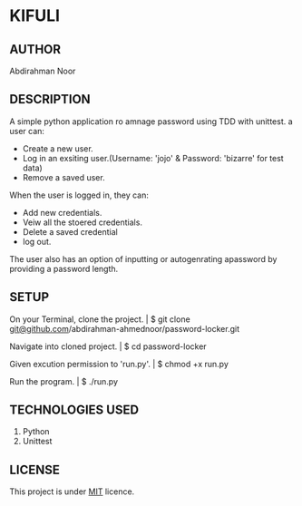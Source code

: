 # KIFULI

## AUTHOR
Abdirahman Noor

## DESCRIPTION
A simple python application ro amnage password using TDD with unittest.
a user can:
- Create a new user.
- Log in an exsiting user.(Username: 'jojo' & Password: 'bizarre' for test data)
- Remove a saved user.

When the user is logged in, they can:
- Add new credentials.
- Veiw all the stoered credentials.
- Delete a saved credential
- log out.

The user also has an option of inputting or autogenrating apassword by providing a password length.

## SETUP
On your Terminal, clone the project.
     | $ git clone git@github.com/abdirahman-ahmednoor/password-locker.git

Navigate into cloned project.
     | $ cd password-locker

Given excution permission to 'run.py'.
     | $ chmod +x run.py

Run the program.
     |  $ ./run.py

## TECHNOLOGIES USED
1. Python
2. Unittest

## LICENSE
This project is under [MIT](License) licence.

